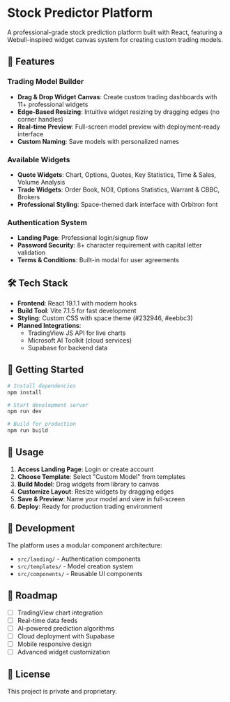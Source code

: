 # Stock Predictor Platform

A professional-grade stock prediction platform built with React, featuring a Webull-inspired widget canvas system for creating custom trading models.

## 🚀 Features

### Trading Model Builder
- **Drag & Drop Widget Canvas**: Create custom trading dashboards with 11+ professional widgets
- **Edge-Based Resizing**: Intuitive widget resizing by dragging edges (no corner handles)
- **Real-time Preview**: Full-screen model preview with deployment-ready interface
- **Custom Naming**: Save models with personalized names

### Available Widgets
- **Quote Widgets**: Chart, Options, Quotes, Key Statistics, Time & Sales, Volume Analysis
- **Trade Widgets**: Order Book, NOII, Options Statistics, Warrant & CBBC, Brokers
- **Professional Styling**: Space-themed dark interface with Orbitron font

### Authentication System
- **Landing Page**: Professional login/signup flow
- **Password Security**: 8+ character requirement with capital letter validation
- **Terms & Conditions**: Built-in modal for user agreements

## 🛠 Tech Stack

- **Frontend**: React 19.1.1 with modern hooks
- **Build Tool**: Vite 7.1.5 for fast development
- **Styling**: Custom CSS with space theme (#232946, #eebbc3)
- **Planned Integrations**: 
  - TradingView JS API for live charts
  - Microsoft AI Toolkit (cloud services)
  - Supabase for backend data

## 🎯 Getting Started

```bash
# Install dependencies
npm install

# Start development server
npm run dev

# Build for production
npm run build
```

## 📱 Usage

1. **Access Landing Page**: Login or create account
2. **Choose Template**: Select "Custom Model" from templates
3. **Build Model**: Drag widgets from library to canvas
4. **Customize Layout**: Resize widgets by dragging edges
5. **Save & Preview**: Name your model and view in full-screen
6. **Deploy**: Ready for production trading environment

## 🔧 Development

The platform uses a modular component architecture:
- `src/landing/` - Authentication components
- `src/templates/` - Model creation system
- `src/components/` - Reusable UI components

## 🚧 Roadmap

- [ ] TradingView chart integration
- [ ] Real-time data feeds
- [ ] AI-powered prediction algorithms
- [ ] Cloud deployment with Supabase
- [ ] Mobile responsive design
- [ ] Advanced widget customization

## 📄 License

This project is private and proprietary.
